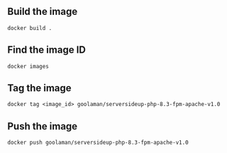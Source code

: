 ## Build the image
```docker build .```

## Find the image ID
```docker images```

## Tag the image
```docker tag <image_id> goolaman/serversideup-php-8.3-fpm-apache-v1.0```

## Push the image
```docker push goolaman/serversideup-php-8.3-fpm-apache-v1.0```
